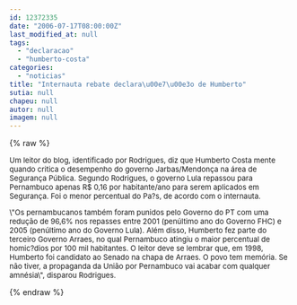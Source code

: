 ```yaml
---
id: 12372335
date: "2006-07-17T08:00:00Z"
last_modified_at: null
tags:
  - "declaracao"
  - "humberto-costa"
categories:
  - "noticias"
title: "Internauta rebate declara\u00e7\u00e3o de Humberto"
sutia: null
chapeu: null
autor: null
imagem: null
---
```

{% raw %}
<p><FONT size=2></p>
<p><P>Um leitor do blog, identificado por Rodrigues, diz que Humberto Costa mente quando critica o desempenho do governo Jarbas/Mendonça na área de Segurança Pública. Segundo Rodrigues, o governo Lula repassou para Pernambuco apenas R$ 0,16 por habitante/ano para serem aplicados em Segurança. Foi o menor percentual do Pa?s, de acordo com o internauta.</P></p>
<p><P>\"Os pernambucanos também foram punidos pelo Governo do PT com uma redução de 96,6% nos repasses entre 2001 (penúltimo ano do Governo FHC) e 2005 (penúltimo ano do Governo Lula). Além disso, Humberto fez parte do terceiro Governo Arraes, no qual Pernambuco atingiu o maior percentual de homic?dios por 100 mil habitantes. O leitor deve se lembrar que, em 1998, Humberto foi candidato ao Senado na chapa de Arraes. O povo tem memória. Se não tiver, a propaganda da União por Pernambuco vai acabar com qualquer amnésia\", disparou Rodrigues.</P></FONT> </p>
{% endraw %}